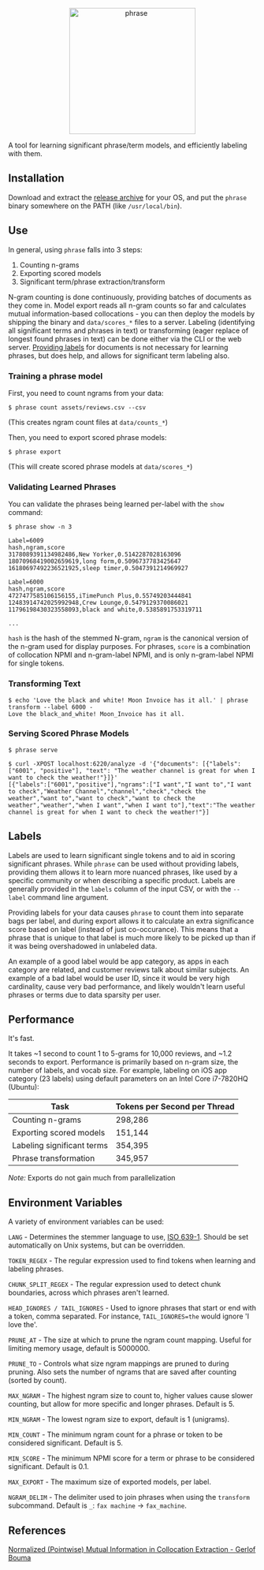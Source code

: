 
<p align="center">
  <img width="256" height="256" title="phrase" src="https://user-images.githubusercontent.com/2815794/57146626-a39e2980-6d7a-11e9-87d7-8d1a25aa6837.png">
</p>

A tool for learning significant phrase/term models, and efficiently labeling with them.

## Installation

Download and extract the [release archive](https://github.com/soaxelbrooke/phrase/releases) for your OS, and put the `phrase` binary somewhere on the PATH (like `/usr/local/bin`).

## Use

In general, using `phrase` falls into 3 steps:

1. Counting n-grams
2. Exporting scored models
3. Significant term/phrase extraction/transform

N-gram counting is done continuously, providing batches of documents as they come in. Model export reads all n-gram counts so far and calculates mutual information-based collocations - you can then deploy the models by shipping the binary and `data/scores_*` files to a server.  Labeling (identifying all significant terms and phrases in text) or transforming (eager replace of longest found phrases in text) can be done either via the CLI or the web server. [Providing labels](#labels) for documents is not necessary for learning phrases, but does help, and allows for significant term labeling also.

### Training a phrase model

First, you need to count ngrams from your data:

```
$ phrase count assets/reviews.csv --csv
```

(This creates ngram count files at `data/counts_*`)

Then, you need to export scored phrase models:

```
$ phrase export
```

(This will create scored phrase models at `data/scores_*`)

### Validating Learned Phrases

You can validate the phrases being learned per-label with the `show` command:

```
$ phrase show -n 3

Label=6009
hash,ngram,score
3178089391134982486,New Yorker,0.5142287028163096
18070968419002659619,long form,0.5096737783425647
16180697492236521925,sleep timer,0.5047391214969927

Label=6000
hash,ngram,score
4727477585106156155,iTimePunch Plus,0.55749203444841
12483914742025992948,Crew Lounge,0.5479129370086021
11796198430323558093,black and white,0.5385891753319711

...
```

`hash` is the hash of the stemmed N-gram, `ngram` is the canonical version of the n-gram used for display purposes.  For phrases, `score` is a combination of collocation NPMI and n-gram-label NPMI, and is only n-gram-label NPMI for single tokens.

### Transforming Text

```
$ echo 'Love the black and white! Moon Invoice has it all.' | phrase transform --label 6000 -
Love the black_and_white! Moon_Invoice has it all.
```

### Serving Scored Phrase Models

```
$ phrase serve
```

```
$ curl -XPOST localhost:6220/analyze -d '{"documents": [{"labels": ["6001", "positive"], "text": "The weather channel is great for when I want to check the weather!"}]}'
[{"labels":["6001","positive"],"ngrams":["I want","I want to","I want to check","Weather Channel","channel","check","check the weather","want to","want to check","want to check the weather","weather","when I want","when I want to"],"text":"The weather channel is great for when I want to check the weather!"}]
```

## Labels

Labels are used to learn significant single tokens and to aid in scoring significant phrases.  While `phrase` can be used without providing labels, providing them allows it to learn more nuanced phrases, like used by a specific community or when describing a specific product.  Labels are generally provided in the `labels` column of the input CSV, or with the `--label` command line argument.

Providing labels for your data causes `phrase` to count them into separate bags per label, and during export allows it to calculate an extra significance score based on label (instead of just co-occurance).  This means that a phrase that is unique to that label is much more likely to be picked up than if it was being overshadowed in unlabeled data.

An example of a good label would be app category, as apps in each category are related, and customer reviews talk about similar subjects.  An example of a bad label would be user ID, since it would be very high cardinality, cause very bad performance, and likely wouldn't learn useful phrases or terms due to data sparsity per user.

## Performance

It's fast.

It takes ~1 second to count 1 to 5-grams for 10,000 reviews, and ~1.2 seconds to export. Performance is primarily based on n-gram size, the number of labels, and vocab size.  For example, labeling on iOS app category (23 labels) using default parameters on an Intel Core i7-7820HQ (Ubuntu):

|Task|Tokens per Second per Thread|
|----|--------------------------|
|Counting n-grams|298,286|
|Exporting scored models|151,144|
|Labeling significant terms|354,395|
|Phrase transformation|345,957|

_Note:_ Exports do not gain much from parallelization

## Environment Variables

A variety of environment variables can be used:

`LANG` - Determines the stemmer language to use, [ISO 639-1](https://en.wikipedia.org/wiki/List_of_ISO_639-1_codes).  Should be set automatically on Unix systems, but can be overridden.

`TOKEN_REGEX` - The regular expression used to find tokens when learning and labeling phrases.

`CHUNK_SPLIT_REGEX` - The regular expression used to detect chunk boundaries, across which phrases aren't learned.

`HEAD_IGNORES / TAIL_IGNORES` - Used to ignore phrases that start or end with a token, comma separated.  For instance, `TAIL_IGNORES=the` would ignore 'I love the'.

`PRUNE_AT` - The size at which to prune the ngram count mapping.  Useful for limiting memory usage, default is 5000000.

`PRUNE_TO` - Controls what size ngram mappings are pruned to during pruning.  Also sets the number of ngrams that are saved after counting (sorted by count).

`MAX_NGRAM` - The highest ngram size to count to, higher values cause slower counting, but allow for more specific and longer phrases. Default is 5.

`MIN_NGRAM` - The lowest ngram size to export, default is 1 (unigrams).

`MIN_COUNT` - The minimum ngram count for a phrase or token to be considered significant.  Default is 5.

`MIN_SCORE` - The minimum NPMI score for a term or phrase to be considered significant.  Default is 0.1.

`MAX_EXPORT` - The maximum size of exported models, per label.

`NGRAM_DELIM` - The delimiter used to join phrases when using the `transform` subcommand.  Default is `_`: `fax machine` -> `fax_machine`.

## References

[Normalized (Pointwise) Mutual Information in Collocation Extraction - Gerlof Bouma](https://svn.spraakdata.gu.se/repos/gerlof/pub/www/Docs/npmi-pfd.pdf)
